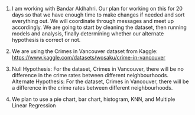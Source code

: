 1. I am working with Bandar Aldhahri. Our plan for working on this for 20 days so that we have enough time to make changes if needed and sort everything out. We will coordinate through messages and meet up accordingly. We are going to start by cleaning the dataset, then running models and analysis, finally determining whether our alternate hypothesis is correct or not.

2. We are using the Crimes in Vancouver dataset from Kaggle: https://www.kaggle.com/datasets/wosaku/crime-in-vancouver

3. Null Hypothesis: For the dataset, Crimes in Vancouver, there will be no difference in the crime rates between different neighbourhoods.
Alternate Hypothesis: For the dataset, Crimes in Vancouver, there will be a difference in the crime rates between different neighbourhoods.

4. We plan to use a pie chart, bar chart, histogram, KNN, and Multiple Linear Regression
